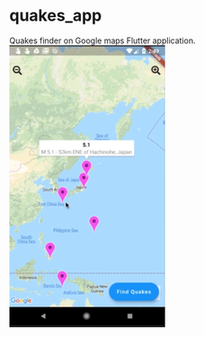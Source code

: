 # quakes_app

Quakes finder on Google maps Flutter application.
![app interface](https://github.com/AmalKhatib/flutter-quakes-finder/blob/master/screenshot.PNG)
